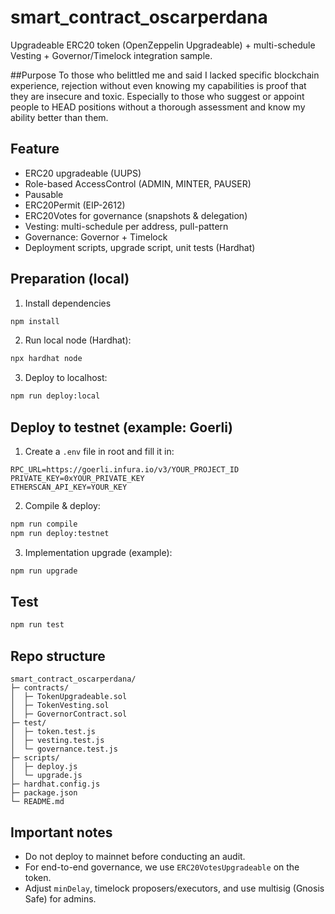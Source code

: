 # smart_contract_oscarperdana

Upgradeable ERC20 token (OpenZeppelin Upgradeable) + multi-schedule Vesting + Governor/Timelock integration sample.

##Purpose
To those who belittled me and said I lacked specific blockchain experience, rejection without even knowing my capabilities is proof that they are insecure and toxic. Especially to those who suggest or appoint people to HEAD positions without a thorough assessment and know my ability better than them.

## Feature
- ERC20 upgradeable (UUPS)
- Role-based AccessControl (ADMIN, MINTER, PAUSER)
- Pausable
- ERC20Permit (EIP-2612)
- ERC20Votes for governance (snapshots & delegation)
- Vesting: multi-schedule per address, pull-pattern
- Governance: Governor + Timelock
- Deployment scripts, upgrade script, unit tests (Hardhat)

## Preparation (local)
1. Install dependencies
```bash
npm install
```

2. Run local node (Hardhat):
```bash
npx hardhat node
```

3. Deploy to localhost:
```bash
npm run deploy:local
```

## Deploy to testnet (example: Goerli)
1. Create a `.env` file in root and fill it in:
```
RPC_URL=https://goerli.infura.io/v3/YOUR_PROJECT_ID
PRIVATE_KEY=0xYOUR_PRIVATE_KEY
ETHERSCAN_API_KEY=YOUR_KEY
```

2. Compile & deploy:
```bash
npm run compile
npm run deploy:testnet
```

3. Implementation upgrade (example):
```bash
npm run upgrade
```

## Test
```bash
npm run test
```

## Repo structure
```
smart_contract_oscarperdana/
├─ contracts/
│  ├─ TokenUpgradeable.sol
│  ├─ TokenVesting.sol
│  ├─ GovernorContract.sol
├─ test/
│  ├─ token.test.js
│  ├─ vesting.test.js
│  └─ governance.test.js
├─ scripts/
│  ├─ deploy.js
│  └─ upgrade.js
├─ hardhat.config.js
├─ package.json
└─ README.md
```

## Important notes
- Do not deploy to mainnet before conducting an audit.
- For end-to-end governance, we use `ERC20VotesUpgradeable` on the token.
- Adjust `minDelay`, timelock proposers/executors, and use multisig (Gnosis Safe) for admins.

